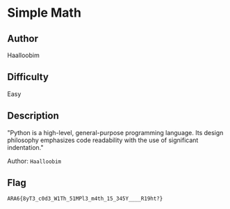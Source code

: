 # Simple Math

## Author

Haalloobim

## Difficulty

Easy

## Description

"Python is a high-level, general-purpose programming language. Its design philosophy emphasizes code readability with the use of significant indentation."

Author: `Haalloobim`

## Flag

```
ARA6{8yT3_c0d3_W1Th_51MPl3_m4th_15_345Y____R19ht?}
```